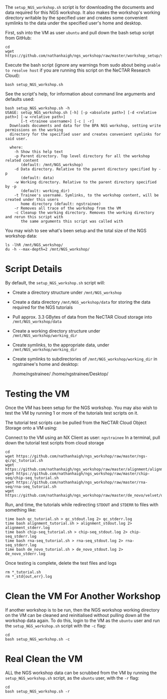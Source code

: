 The ```setup_NGS_workshop.sh``` script is for downloading the documents and data required for
this NGS workshop. It also makes the workshop's working directory writable by the specified
user and creates some convenient symlinks to the data under the specified user's home and desktop.

First, ssh into the VM as user ```ubuntu``` and pull down the bash setup script from GitHub:

    cd
    wget https://github.com/nathanhaigh/ngs_workshop/raw/master/workshop_setup/setup_NGS_workshop.sh

Execute the bash script (ignore any warnings from sudo about being ```unable to resolve host```
if you are running this script on the NeCTAR Research Cloud):

    bash setup_NGS_workshop.sh

See the script's help, for information about command line arguments and defaults used:
    
    bash setup_NGS_workshop.sh -h
    USAGE: setup_NGS_workshop.sh [-h] [-p <absolute path>] [-d <relative path>] [-w <relative path>]
           [-t <trainee username>] [-c | -r] 
      Downloads documents and data for the BPA NGS workshop, setting write permissions on the working
      directory for the specified user and creates convenient symlinks for said user.

      where:
        -h Show this help text
        -p Parent directory. Top level directory for all the workshop related content
           (default: /mnt/NGS_workshop)
        -d Data directory. Relative to the parent directory specified by -p
           (default: data)
        -w Working directory. Relative to the parent directory specified by -p
           (default: working_dir)
        -t Trainee's username. Symlinks, to the workshop content, will be created under this users
           home directory (default: ngstrainee)
        -r Removes all trace of the workshop from the VM
        -c Cleanup the working directory. Removes the working directory and rerun this script with
           the same arguments this script was called with

You may wish to see what's been setup and the total size of the NGS workshop data:

    ls -lhR /mnt/NGS_workshop/
    du -h --max-depth=2 /mnt/NGS_workshop/

Script Details
==============
By default, the ```setup_NGS_workshop.sh``` script will:
* Create a directory structure under ```/mnt/NGS_workshop```
* Create a data directory ```/mnt/NGS_workshop/data``` for storing the data required for the NGS tutorials
* Pull approx. 3.3 GBytes of data from the NeCTAR Cloud storage into ```/mnt/NGS_workshop/data```
* Create a working directory structure under ```/mnt/NGS_workshop/working_dir```
* Create symlinks, to the appropriate data, under ```/mnt/NGS_workshop/working_dir```
* Create symlinks to subdirectories of ```/mnt/NGS_workshop/working_dir``` in ngstrainee's home and desktop:

    /home/ngstrainee/
    /home/ngstrainee/Desktop/

Testing the VM
==============
Once the VM has been setup for the NGS workshop. You may also wish to test the VM by running 1 or more of
the tutorials test scripts on it.

The tutorial test scripts can be pulled from the NeCTAR Cloud Object Storage onto a VM using:

Connect to the VM using an NX Client as user: ```ngstrainee```
In a terminal, pull down the tutorial test scripts from cloud storage

    cd
    wget https://github.com/nathanhaigh/ngs_workshop/raw/master/ngs-qc/qc_tutorial.sh
    wget https://github.com/nathanhaigh/ngs_workshop/raw/master/alignment/alignment_tutorial.sh 
    wget https://github.com/nathanhaigh/ngs_workshop/raw/master/chip-seq/chip-seq_tutorial.sh
    wget https://github.com/nathanhaigh/ngs_workshop/raw/master/rna-seq/rna-seq_tutorial.sh
    wget https://github.com/nathanhaigh/ngs_workshop/raw/master/de_novo/velvet/de_novo_tutorial.sh

Run, and time, the tutorials while redirecting ```STDOUT``` and ```STDERR``` to files with something like:

    time bash qc_tutorial.sh > qc_stdout.log 2> qc_stderr.log
    time bash alignment_tutorial.sh > alignment_stdout.log 2> alignment_stderr.log
    time bash chip-seq_tutorial.sh > chip-seq_stdout.log 2> chip-seq_stderr.log
    time bash rna-seq_tutorial.sh > rna-seq_stdout.log 2> rna-seq_stderr.log
    time bash de_novo_tutorial.sh > de_novo_stdout.log 2> de_novo_stderr.log

Once testing is complete, delete the test files and logs

    rm *_tutorial.sh
    rm *_std{out,err}.log



Clean the VM For Another Workshop
=================================
If another workshop is to be run, then the NGS workshop working directory on the VM can be cleaned and
reinitialised without pulling down all the workshop data again. To do this, login to the VM as the ```ubuntu``` user
and run the ```setup_NGS_workshop.sh``` script with the ```-c``` flag:

    cd
    bash setup_NGS_workshop.sh -c

Real Clean the VM
=================
ALL the NGS workshop data can be scrubbed from the VM by running the ```setup_NGS_workshop.sh``` script,
as the ```ubuntu``` user, with the ```-r``` flag:

    cd
    bash setup_NGS_workshop.sh -r
    